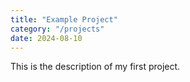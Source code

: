 ```yaml
---
title: "Example Project"
category: "/projects"
date: 2024-08-10
---
```


This is the description of my first project.
